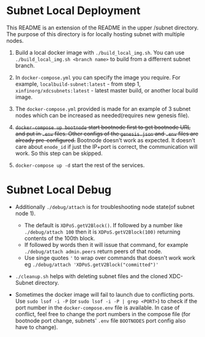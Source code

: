 # Subnet Local Deployment

This README is an extension of the README in the upper /subnet directory.
The purpose of this directory is for locally hosting subnet with multiple nodes.

1. Build a local docker image with `./build_local_img.sh`. You can use `./build_local_img.sh <branch name>` to build from a differrent subnet branch. 

2. In `docker-compose.yml` you can specify the image you require. For example, `localbuild-subnet:latest` - from step 1, `xinfinorg/xdcsubnets:latest` - latest master build, or another local build image.

3. The `docker-compose.yml` provided is made for an example of 3 subnet nodes which can be increased as needed(requires new genesis file).

4. ~~`docker-compose up bootnode` start bootnode first to get bootnode URL and put in `.env` files. Other configs of the `genesis.json` and `.env` files are already pre-configured.~~ 
Bootnode doesn't work as expected. It doesn't care about `enode_id` if just the IP+port is correct, the communication will work. So this step can be skipped.


5. `docker-compose up -d` start the rest of the services.


# Subnet Local Debug
* Additionally `./debug/attach` is for troubleshooting node state(of subnet node 1). 
   - The default is `XDPoS.getV2Block()`. If followed by a number like `./debug/attach 100` then it is `XDPoS.getV2Block(100)` returning contents of the 100th block. 
   - If followed by words then it will issue that command, for example `./debug/attach admin.peers` return peers of that node. 
   - Use singe quotes `'` to wrap over commands that doesn't work work eg `./debug/attach 'XDPoS.getV2Block("committed")'`

* `./cleanup.sh` helps with deleting subnet files and the cloned XDC-Subnet directory.

* Sometimes the docker image will fail to launch due to conflicting ports. Use `sudo lsof -i -P` (or `sudo lsof -i -P | grep <PORT>`) to check if the port number in the `docker-compose.env` file is available. In case of conflict, feel free to change the port numbers in the compose file (for bootnode port change, subnets' `.env` file `BOOTNODES` port config also have to change). 